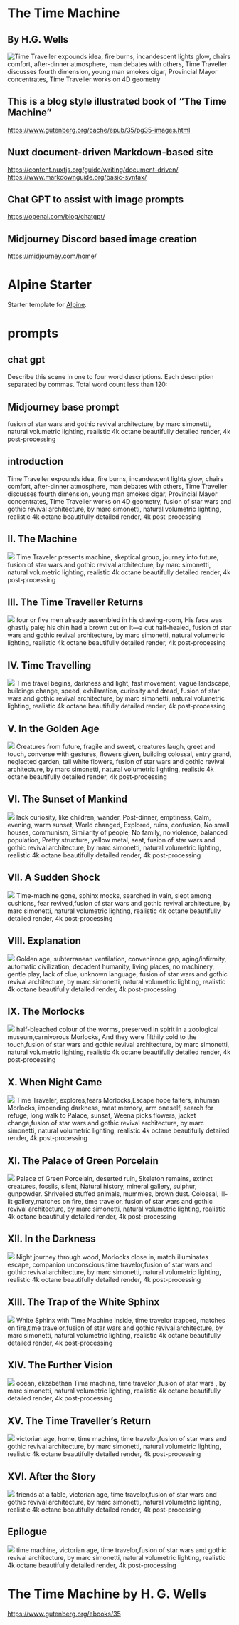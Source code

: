  # The Time Machine
 ## By H.G. Wells

  ![Time Traveller expounds idea, fire burns, incandescent lights glow, chairs comfort, after-dinner atmosphere, man debates with others, Time Traveller discusses fourth dimension, young man smokes cigar, Provincial Mayor concentrates, Time Traveller works on 4D geometry](https://raw.githubusercontent.com/joeseven2/time-machine-illustrated/main/public/articles/01-introduction.webp)

## This is a blog style illustrated book of “The Time Machine”
 https://www.gutenberg.org/cache/epub/35/pg35-images.html

 ## Nuxt document-driven Markdown-based site
 https://content.nuxtjs.org/guide/writing/document-driven/
https://www.markdownguide.org/basic-syntax/

## Chat GPT to assist with image prompts
https://openai.com/blog/chatgpt/

## Midjourney Discord based image creation
https://midjourney.com/home/


# Alpine Starter

Starter template for [Alpine](https://alpine.nuxt.space).

 
# prompts

## chat gpt 

Describe this scene in one to four word descriptions. Each description separated by commas. Total word count less than 120: 

## Midjourney base prompt

fusion of star wars and gothic revival architecture, by marc simonetti, natural volumetric lighting, realistic 4k octane beautifully detailed render, 4k post-processing

## introduction

Time Traveller expounds idea, fire burns, incandescent lights glow, chairs comfort, after-dinner atmosphere, man debates with others, Time Traveller discusses fourth dimension, young man smokes cigar, Provincial Mayor concentrates, Time Traveller works on 4D geometry, fusion of star wars and gothic revival architecture, by marc simonetti, natural volumetric lighting, realistic 4k octane beautifully detailed render, 4k post-processing

## II. The Machine 
 ![](https://raw.githubusercontent.com/joeseven2/time-machine-illustrated/main/public/articles/02-the-machine.png)
Time Traveler presents machine, skeptical group, journey into future, fusion of star wars and gothic revival architecture, by marc simonetti, natural volumetric lighting, realistic 4k octane beautifully detailed render, 4k post-processing

## III. The Time Traveller Returns
 ![](https://raw.githubusercontent.com/joeseven2/time-machine-illustrated/main/public/articles/03-the-time-traveller-returns.png)
four or five men already assembled in his drawing-room, His face was ghastly pale; his chin had a brown cut on it—a cut half-healed, fusion of star wars and gothic revival architecture, by marc simonetti, natural volumetric lighting, realistic 4k octane beautifully detailed render, 4k post-processing

## IV. Time Travelling
 ![](https://raw.githubusercontent.com/joeseven2/time-machine-illustrated/main/public/articles/04-time-travelling.png)
Time travel begins, darkness and light, fast movement, vague landscape, buildings change, speed, exhilaration, curiosity and dread, fusion of star wars and gothic revival architecture, by marc simonetti, natural volumetric lighting, realistic 4k octane beautifully detailed render, 4k post-processing

## V. In the Golden Age 
 ![](https://raw.githubusercontent.com/joeseven2/time-machine-illustrated/main/public/articles/05-in-the-golden-age.webp)
Creatures from future, fragile and sweet, creatures laugh, greet and touch, converse with gestures, flowers given, building colossal, entry grand, neglected garden, tall white flowers, fusion of star wars and gothic revival architecture, by marc simonetti, natural volumetric lighting, realistic 4k octane beautifully detailed render, 4k post-processing

## VI. The Sunset of Mankind
 ![](https://raw.githubusercontent.com/joeseven2/time-machine-illustrated/main/public/articles/06-the-sunset-of-mankind.png)
 lack curiosity, like children, wander, Post-dinner, emptiness, Calm, evening, warm sunset, World changed,   Explored, ruins, confusion, No small houses, communism, Similarity of people,   No family, no violence, balanced population, Pretty structure, yellow metal, seat, fusion of star wars and gothic revival architecture, by marc simonetti, natural volumetric lighting, realistic 4k octane beautifully detailed render, 4k post-processing

## VII. A Sudden Shock
 ![](https://raw.githubusercontent.com/joeseven2/time-machine-illustrated/main/public/articles/07-a-sudden-shock.png)
Time-machine gone, sphinx mocks, searched in vain, slept among cushions, fear revived,fusion of star wars and gothic revival architecture, by marc simonetti, natural volumetric lighting, realistic 4k octane beautifully detailed render, 4k post-processing

## VIII. Explanation
 ![](https://raw.githubusercontent.com/joeseven2/time-machine-illustrated/main/public/articles/08-explanation.png)
Golden age, subterranean ventilation, convenience gap, aging/infirmity, automatic civilization, decadent humanity, living places, no machinery, gentle play, lack of clue, unknown language, fusion of star wars and gothic revival architecture, by marc simonetti, natural volumetric lighting, realistic 4k octane beautifully detailed render, 4k post-processing

## IX. The Morlocks
 ![](https://raw.githubusercontent.com/joeseven2/time-machine-illustrated/main/public/articles/09-the-morlocks.webp)
 half-bleached colour of the worms, preserved in spirit in a zoological museum,carnivorous Morlocks, And they were filthily cold to the touch,fusion of star wars and gothic revival architecture, by marc simonetti, natural volumetric lighting, realistic 4k octane beautifully detailed render, 4k post-processing

## X. When Night Came
 ![](https://raw.githubusercontent.com/joeseven2/time-machine-illustrated/main/public/articles/10-when-night-came.webp)
Time Traveler, explores,fears Morlocks,Escape hope falters, inhuman Morlocks, impending darkness, meat memory, arm oneself, search for refuge, long walk to Palace, sunset, Weena picks flowers, jacket change,fusion of star wars and gothic revival architecture, by marc simonetti, natural volumetric lighting, realistic 4k octane beautifully detailed render, 4k post-processing

## XI. The Palace of Green Porcelain
 ![](https://raw.githubusercontent.com/joeseven2/time-machine-illustrated/main/public/articles/11-the-palace-of-green-porcelain.png)
Palace of Green Porcelain, deserted ruin, Skeleton remains, extinct creatures, fossils, silent, Natural history, mineral gallery, sulphur, gunpowder. Shrivelled stuffed animals, mummies, brown dust. Colossal, ill-lit gallery,matches on fire, time travelor, fusion of star wars and gothic revival architecture, by marc simonetti, natural volumetric lighting, realistic 4k octane beautifully detailed render, 4k post-processing

## XII. In the Darkness
 ![](https://raw.githubusercontent.com/joeseven2/time-machine-illustrated/main/public/articles/12-in-the-darkness.png)
Night journey through wood, Morlocks close in, match illuminates escape, companion unconscious,time travelor,fusion of star wars and gothic revival architecture, by marc simonetti, natural volumetric lighting, realistic 4k octane beautifully detailed render, 4k post-processing

## XIII. The Trap of the White Sphinx
 ![](https://raw.githubusercontent.com/joeseven2/time-machine-illustrated/main/public/articles/13-the-trap-of-the-white-sphinx.png)
White Sphinx with Time Machine inside, time travelor trapped,  matches on fire,time travelor,fusion of star wars and gothic revival architecture, by marc simonetti, natural volumetric lighting, realistic 4k octane beautifully detailed render, 4k post-processing

## XIV. The Further Vision
 ![](https://raw.githubusercontent.com/joeseven2/time-machine-illustrated/main/public/articles/14-the-further-vision.webp)
  ocean,   elizabethan Time machine, time travelor ,fusion of star wars , by marc simonetti, natural volumetric lighting, realistic 4k octane beautifully detailed render, 4k post-processing

## XV. The Time Traveller’s Return
![](https://raw.githubusercontent.com/joeseven2/time-machine-illustrated/main/public/articles/15-the-time-travellers-return.png)
victorian age, home, time machine, time travelor,fusion of star wars and gothic revival architecture, by marc simonetti, natural volumetric lighting, realistic 4k octane beautifully detailed render, 4k post-processing

## XVI. After the Story
![](https://raw.githubusercontent.com/joeseven2/time-machine-illustrated/main/public/articles/16-after-the-story.png)
friends at a table, victorian age, time travelor,fusion of star wars and gothic revival architecture, by marc simonetti, natural volumetric lighting, realistic 4k octane beautifully detailed render, 4k post-processing

## Epilogue
![](https://raw.githubusercontent.com/joeseven2/time-machine-illustrated/main/public/articles/17-epilogue.webp)
time machine, victorian age, time travelor,fusion of star wars and gothic revival architecture, by marc simonetti, natural volumetric lighting, realistic 4k octane beautifully detailed render, 4k post-processing

# The Time Machine by H. G. Wells
https://www.gutenberg.org/ebooks/35